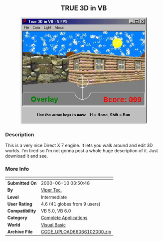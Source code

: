 ﻿<div align="center">

## TRUE 3D in VB

<img src="PIC2000610450234413.jpg">
</div>

### Description

This is a very nice Direct X 7 engine. It lets you walk around and edit 3D worlds. I'm tired so I'm not gonna post a whole huge description of it. Just download it and see.
 
### More Info
 


<span>             |<span>
---                |---
**Submitted On**   |2000-06-10 03:50:48
**By**             |[Viper Tec\.](https://github.com/Planet-Source-Code/PSCIndex/blob/master/ByAuthor/viper-tec.md)
**Level**          |Intermediate
**User Rating**    |4.6 (41 globes from 9 users)
**Compatibility**  |VB 5\.0, VB 6\.0
**Category**       |[Complete Applications](https://github.com/Planet-Source-Code/PSCIndex/blob/master/ByCategory/complete-applications__1-27.md)
**World**          |[Visual Basic](https://github.com/Planet-Source-Code/PSCIndex/blob/master/ByWorld/visual-basic.md)
**Archive File**   |[CODE\_UPLOAD66066102000\.zip](https://github.com/Planet-Source-Code/viper-tec-true-3d-in-vb__1-8792/archive/master.zip)








